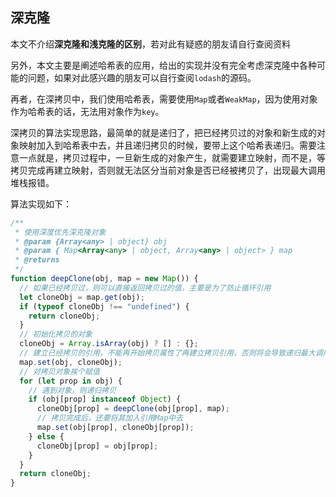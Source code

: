 ## 深克隆

本文不介绍**深克隆和浅克隆的区别**，若对此有疑惑的朋友请自行查阅资料

另外，本文主要是阐述哈希表的应用，给出的实现并没有完全考虑深克隆中各种可能的问题，如果对此感兴趣的朋友可以自行查阅`lodash`的源码。

再者，在深拷贝中，我们使用哈希表，需要使用`Map`或者`WeakMap`，因为使用对象作为哈希表的话，无法用对象作为`key`。

深拷贝的算法实现思路，最简单的就是递归了，把已经拷贝过的对象和新生成的对象映射加入到哈希表中去，并且递归拷贝的时候，要带上这个哈希表递归。需要注意一点就是，拷贝过程中，一旦新生成的对象产生，就需要建立映射，而不是，等拷贝完成再建立映射，否则就无法区分当前对象是否已经被拷贝了，出现最大调用堆栈报错。

算法实现如下：

```js
/**
 * 使用深度优先深克隆对象
 * @param {Array<any> | object} obj
 * @param { Map<Array<any> | object, Array<any> | object> } map
 * @returns
 */
function deepClone(obj, map = new Map()) {
  // 如果已经拷贝过，则可以直接返回拷贝过的值，主要是为了防止循环引用
  let cloneObj = map.get(obj);
  if (typeof cloneObj !== "undefined") {
    return cloneObj;
  }
  // 初始化拷贝的对象
  cloneObj = Array.isArray(obj) ? [] : {};
  // 建立已经拷贝的引用，不能再开始拷贝属性了再建立拷贝引用，否则将会导致递归最大调用栈的问题发生
  map.set(obj, cloneObj);
  // 对拷贝对象挨个赋值
  for (let prop in obj) {
    // 遇到对象，则递归拷贝
    if (obj[prop] instanceof Object) {
      cloneObj[prop] = deepClone(obj[prop], map);
      // 拷贝完成后，还要将其加入引用Map中去
      map.set(obj[prop], cloneObj[prop]);
    } else {
      cloneObj[prop] = obj[prop];
    }
  }
  return cloneObj;
}
```
